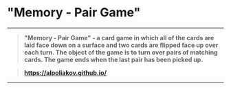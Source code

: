 # "Memory - Pair Game"

--------------------

>__"Memory - Pair Game" - a card game in which all of the cards are laid face down on a surface and two cards are flipped face up over each turn. The object of the game is to turn over pairs of matching cards. The game ends when the last pair has been picked up.__

>__https://alpoliakov.github.io/__

--------------------


